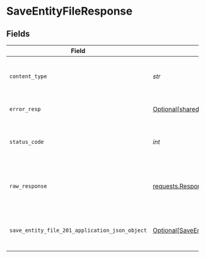 # SaveEntityFileResponse


## Fields

| Field                                                                                                     | Type                                                                                                      | Required                                                                                                  | Description                                                                                               |
| --------------------------------------------------------------------------------------------------------- | --------------------------------------------------------------------------------------------------------- | --------------------------------------------------------------------------------------------------------- | --------------------------------------------------------------------------------------------------------- |
| `content_type`                                                                                            | *str*                                                                                                     | :heavy_check_mark:                                                                                        | HTTP response content type for this operation                                                             |
| `error_resp`                                                                                              | [Optional[shared.ErrorResp]](../../models/shared/errorresp.md)                                            | :heavy_minus_sign:                                                                                        | The request could not be validated                                                                        |
| `status_code`                                                                                             | *int*                                                                                                     | :heavy_check_mark:                                                                                        | HTTP response status code for this operation                                                              |
| `raw_response`                                                                                            | [requests.Response](https://requests.readthedocs.io/en/latest/api/#requests.Response)                     | :heavy_minus_sign:                                                                                        | Raw HTTP response; suitable for custom response parsing                                                   |
| `save_entity_file_201_application_json_object`                                                            | [Optional[SaveEntityFile201ApplicationJSON]](../../models/operations/saveentityfile201applicationjson.md) | :heavy_minus_sign:                                                                                        | The files have been saved to the entitiy successfully.                                                    |